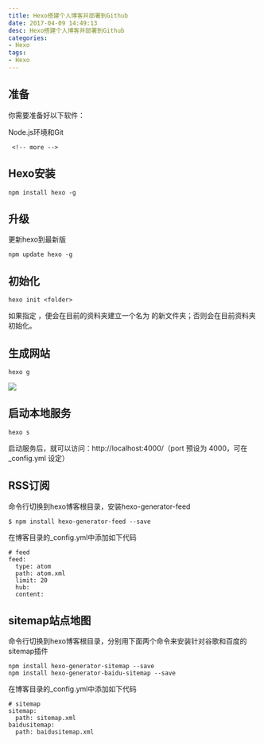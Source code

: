```yaml
---
title: Hexo搭建个人博客并部署到Github
date: 2017-04-09 14:49:13
desc: Hexo搭建个人博客并部署到Github
categories:
- Hexo
tags:
- Hexo
---
```

## 准备
你需要准备好以下软件：

Node.js环境和Git

	

	 <!-- more -->

## Hexo安装

```
npm install hexo -g
```
## 升级
更新hexo到最新版

```
npm update hexo -g
```
## 初始化

```
hexo init <folder>
```
如果指定 <folder>，便会在目前的资料夹建立一个名为 <folder> 的新文件夹；否则会在目前资料夹初始化。
## 生成网站

```
hexo g
```
![](https://ws3.sinaimg.cn/large/006tKfTcgy1fifng5l6kwj30rs0fnk2p.jpg)

## 启动本地服务

```
hexo s
```
启动服务后，就可以访问：http://localhost:4000/（port 预设为 4000，可在 \_config.yml 设定）

## RSS订阅
命令行切换到hexo博客根目录，安装hexo-generator-feed

```
$ npm install hexo-generator-feed --save
```
在博客目录的\_config.yml中添加如下代码

```
# feed   
feed:
  type: atom
  path: atom.xml
  limit: 20
  hub:
  content:
```

## sitemap站点地图
命令行切换到hexo博客根目录，分别用下面两个命令来安装针对谷歌和百度的sitemap插件

```
npm install hexo-generator-sitemap --save
npm install hexo-generator-baidu-sitemap --save
```

在博客目录的\_config.yml中添加如下代码

```
# sitemap
sitemap:
  path: sitemap.xml
baidusitemap:
  path: baidusitemap.xml 
```

